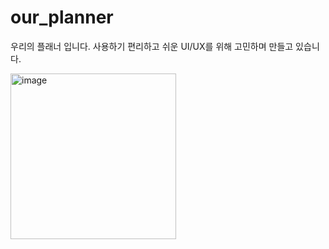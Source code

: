 # our_planner

우리의 플래너 입니다.
사용하기 편리하고 쉬운 UI/UX를 위해 고민하며 만들고 있습니다.

<img width="265" alt="image" src="https://user-images.githubusercontent.com/74997185/173776085-2d0ed36b-41f4-4137-940f-43235b672843.png">


